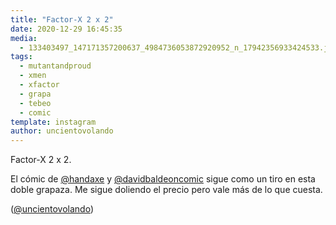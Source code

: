 ```yaml
---
title: "Factor-X 2 x 2"
date: 2020-12-29 16:45:35
media: 
  - 133403497_147171357200637_4984736053872920952_n_17942356933424533.jpg
tags: 
  - mutantandproud
  - xmen
  - xfactor
  - grapa
  - tebeo
  - comic
template: instagram
author: uncientovolando
---
```


Factor-X 2 x 2.


El cómic de [@handaxe](https://instagram.com/handaxe) y [@davidbaldeoncomic](https://instagram.com/davidbaldeoncomic) sigue como un tiro en esta doble grapaza. Me sigue doliendo el precio pero vale más de lo que cuesta.


([@uncientovolando](https://instagram.com/uncientovolando))







